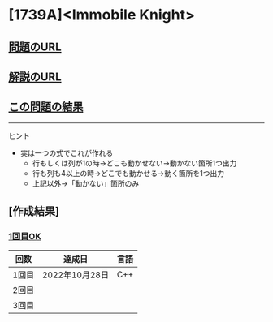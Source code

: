 # \[1739A\]\<Immobile Knight\>

## [問題のURL](https://codeforces.com/problemset/problem/1739/A)

## [解説のURL](https://codeforces.com/blog/entry/107461)

## [この問題の結果](https://codeforces.com/contest/1739/status/A)

---

ヒント

* 実は一つの式でこれが作れる
  * 行もしくは列が1の時→どこも動かせない→動かない箇所1つ出力
  * 行も列も4以上の時→どこでも動かせる→動く箇所を1つ出力
  * 上記以外→「動かない」箇所のみ

## [作成結果]

### [1回目OK](https://codeforces.com/contest/1739/submission/178176133)

| 回数 | 達成日 | 言語 |
| --- | ----- | ---- |
| 1回目 | 2022年10月28日 | C++ |
| 2回目 |  |  |
| 3回目 |  |  |
